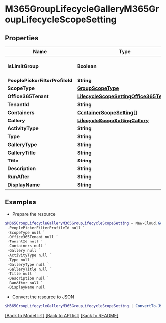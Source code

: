 # M365GroupLifecycleGalleryM365GroupLifecycleScopeSetting
## Properties

Name | Type | Description | Notes
------------ | ------------- | ------------- | -------------
**IsLimitGroup** | **Boolean** |  | [optional] [default to $false]
**PeoplePickerFilterProfileId** | **String** |  | [optional] 
**ScopeType** | [**GroupScopeType**](GroupScopeType.md) |  | [optional] 
**Office365Tenant** | [**LifecycleScopeSettingOffice365Tenant**](LifecycleScopeSettingOffice365Tenant.md) |  | [optional] 
**TenantId** | **String** |  | [optional] 
**Containers** | [**ContainerScopeSetting[]**](ContainerScopeSetting.md) |  | [optional] 
**Gallery** | [**LifecycleScopeSettingGallery**](LifecycleScopeSettingGallery.md) |  | [optional] 
**ActivityType** | **String** |  | [optional] 
**Type** | **String** |  | [optional] 
**GalleryType** | **String** |  | [optional] 
**GalleryTitle** | **String** |  | [optional] 
**Title** | **String** |  | [optional] 
**Description** | **String** |  | [optional] 
**RunAfter** | **String** |  | [optional] 
**DisplayName** | **String** |  | [optional] 

## Examples

- Prepare the resource
```powershell
$M365GroupLifecycleGalleryM365GroupLifecycleScopeSetting = New-Cloud.Governance.ClientM365GroupLifecycleGalleryM365GroupLifecycleScopeSetting  -IsLimitGroup null `
 -PeoplePickerFilterProfileId null `
 -ScopeType null `
 -Office365Tenant null `
 -TenantId null `
 -Containers null `
 -Gallery null `
 -ActivityType null `
 -Type null `
 -GalleryType null `
 -GalleryTitle null `
 -Title null `
 -Description null `
 -RunAfter null `
 -DisplayName null
```

- Convert the resource to JSON
```powershell
$M365GroupLifecycleGalleryM365GroupLifecycleScopeSetting | ConvertTo-JSON
```

[[Back to Model list]](../README.md#documentation-for-models) [[Back to API list]](../README.md#documentation-for-api-endpoints) [[Back to README]](../README.md)

